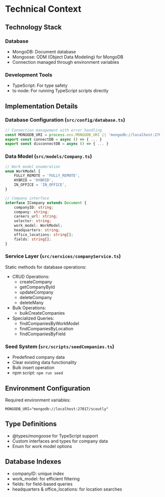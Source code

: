 # Technical Context

## Technology Stack

### Database

- MongoDB: Document database
- Mongoose: ODM (Object Data Modeling) for MongoDB
- Connection managed through environment variables

### Development Tools

- TypeScript: For type safety
- ts-node: For running TypeScript scripts directly

## Implementation Details

### Database Configuration (`src/config/database.ts`)

```typescript
// Connection management with error handling
const MONGODB_URI = process.env.MONGODB_URI || 'mongodb://localhost:27017/scoutly';
export const connectDB = async () => { ... }
export const disconnectDB = async () => { ... }
```

### Data Model (`src/models/Company.ts`)

```typescript
// Work model enumeration
enum WorkModel {
	FULLY_REMOTE = 'FULLY_REMOTE',
	HYBRID = 'HYBRID',
	IN_OFFICE = 'IN_OFFICE',
}

// Company interface
interface ICompany extends Document {
	companyID: string;
	company: string;
	careers_url: string;
	selector: string;
	work_model: WorkModel;
	headquarters: string;
	office_locations: string[];
	fields: string[];
}
```

### Service Layer (`src/services/companyService.ts`)

Static methods for database operations:

- CRUD Operations:
  - createCompany
  - getCompanyById
  - updateCompany
  - deleteCompany
  - deleteMany
- Bulk Operations:
  - bulkCreateCompanies
- Specialized Queries:
  - findCompaniesByWorkModel
  - findCompaniesByLocation
  - findCompaniesByField

### Seed System (`src/scripts/seedCompanies.ts`)

- Predefined company data
- Clear existing data functionality
- Bulk insert operation
- npm script: `npm run seed`

## Environment Configuration

Required environment variables:

```env
MONGODB_URI="mongodb://localhost:27017/scoutly"
```

## Type Definitions

- @types/mongoose for TypeScript support
- Custom interfaces and types for company data
- Enum for work model options

## Database Indexes

- companyID: unique index
- work_model: for efficient filtering
- fields: for field-based queries
- headquarters & office_locations: for location searches
